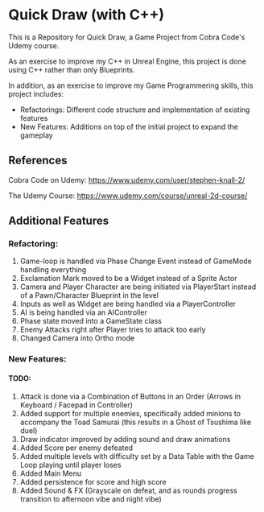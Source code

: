 # Quick Draw (with C++)
This is a Repository for Quick Draw, a Game Project from Cobra Code's Udemy course.

As an exercise to improve my C++ in Unreal Engine, this project is done using C++ rather than only Blueprints.

In addition, as an exercise to improve my Game Programmering skills, this project includes:
* Refactorings: Different code structure and implementation of existing features
* New Features: Additions on top of the initial project to expand the gameplay

## References

Cobra Code on Udemy: https://www.udemy.com/user/stephen-knall-2/

The Udemy Course: https://www.udemy.com/course/unreal-2d-course/

## Additional Features

### Refactoring:

1. Game-loop is handled via Phase Change Event instead of GameMode handling everything
2. Exclamation Mark moved to be a Widget instead of a Sprite Actor
3. Camera and Player Character are being initiated via PlayerStart instead of a Pawn/Character Blueprint in the level
4. Inputs as well as Widget are being handled via a PlayerController
5. AI is being handled via an AIController
6. Phase state moved into a GameState class
7. Enemy Attacks right after Player tries to attack too early
8. Changed Camera into Ortho mode

### New Features:

#### TODO:

1. Attack is done via a Combination of Buttons in an Order (Arrows in Keyboard / Facepad in Controller)
2. Added support for multiple enemies, specifically added minions to accompany the Toad Samurai (this results in a Ghost of Tsushima like duel)
3. Draw indicator improved by adding sound and draw animations
4. Added Score per enemy defeated
5. Added multiple levels with difficulty set by a Data Table with the Game Loop playing until player loses
6. Added Main Menu
7. Added persistence for score and high score
8. Added Sound & FX (Grayscale on defeat, and as rounds progress transition to afternoon vibe and night vibe)

<!--
Done:
-->
